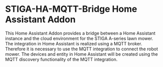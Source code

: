 # STIGA-HA-MQTT-Bridge Home Assistant Addon

This Home Assistant Addon provides a bridge between a Home Assistant instance and the cloud environment for the STIGA A-series lawn mower.
The integration in Home Assistant is realized using a MQTT broker. Therefore it is necessary to use the MQTT integration to connect the robot mower. The devices and entity in Home Assistant will be created using the MQTT discovery functionality of the MQTT integration.
